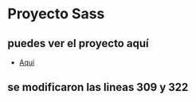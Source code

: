 # Proyecto Sass

## puedes ver el proyecto aquí

- [Aquí]()


## se modificaron las lineas 309 y 322